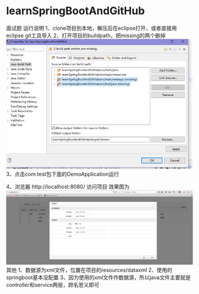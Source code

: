 # learnSpringBootAndGitHub
面试题
运行说明
1、clone项目到本地，解压后在eclipse打开，或者直接用eclipse git工具导入
2、打开项目的buildpath，把missing的两个删掉
![image](https://github.com/mohooper/learnSpringBootAndGitHub/raw/master/learnSpringBootAndGitHub/screenshots/buildpath.png) 
3、点击com.test包下面的DemoApplication运行

4、浏览器 http://localhost:8080/ 访问项目
效果图为
![image](https://github.com/mohooper/learnSpringBootAndGitHub/raw/master/learnSpringBootAndGitHub/screenshots/homepage.png) 
其他
1、数据源为xml文件，位置在项目的resources/dataxml
2、使用的springboot基本没配置
3、因为使用的xml文件作数据源，所以java文件主要就是controller和service两层，顾名思义即可
